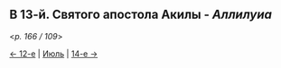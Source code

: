
## В 13-й. Святого апостола Акилы - *Аллилуиа*

<*p. 166 / 109*>

[← 12-е](07_12_MES.ru.md) | [Июль](README.md#13-й) | [14-е →](07_14_MES.ru.md)
